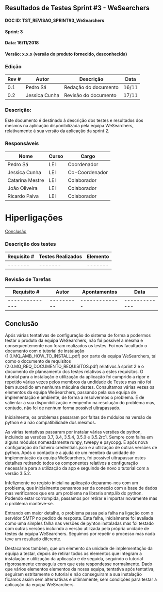 ## Resultados de Testes Sprint #3 - WeSearchers

#### DOC ID: TST_REVISAO_SPRINT#3_WeSearchers

#### Sprint: 3

#### Data: 16/11/2018

#### Versão: x.x.x (versão do produto fornecido, desconhecida)

### Edição

| Rev # | Autor         | Descrição            | Data  |
| ----- | ------------- | -------------------- | ----- |
| 0.1   | Pedro Sá      | Redação do documento | 16/11 |
| 0.2   | Jessica Cunha | Revisão do documento | 17/11 |

### Descrição:

Este documento é destinado à descrição dos testes e resultados dos mesmos na aplicação disponibilizada pela equipa WeSearchers, relativamente à sua versão da aplicação da sprint 2.

### Responsáveis

| Nome            | Curso | Cargo          |
| --------------- | ----- | -------------- |
| Pedro Sá        | LEI   | Coordenador    |
| Jessica Cunha   | LEI   | Co-Coordenador |
| Catarina Mestre | LEI   | Colaborador    |
| João Oliveira   | LEI   | Colaborador    |
| Ricardo Paiva   | LEI   | Colaborador    |

# Hiperligações

[Conclusão](conclusão)

### Descrição dos testes

| Requisito # | Testes Realizados | Elemento |
| ----------- | ----------------- | -------- |
| -------     | -------           | -------  |

### Revisão de Tarefas

| Requisito #    | Autor      | Apontamentos  | Data          |
| -------------- | ---------- | ------------- | ------------- |
| -------------- | ---------- | ------------- | ------------- |

## Conclusão

Após várias tentativas de configuração do sistema de forma a podermos testar o produto da equipa WeSearchers, não foi possível a mesma e consequentemente nao foram realizados os testes.
Foi nos facultado o documento com o tutorial de instalação (1.0.MQ_AMB_HOW_TO_INSTALL.pdf) por parte da equipa WeSearchers, tal como o documento de requisitos (2.0.MQ_REQ_DOCUMENTO_REQUISITOS.pdf) relativos à sprint 2 e o documento de planeamento dos testes relativos a estes requisitos.
O tutorial para a instalação e utilização da aplicação foi cumprido a rigor e repetido várias vezes pelos membros da undidade de Testes mas não foi bem sucedido em nenhuma máquina destes.
Consultamos várias vezes os elementos da equipa WeSearchers, passando pela sua equipa de implementação e ambiente, de forma a resolvermos o problema. É de salientar a sua disponibilização e empenho na resolução do problema mas, contudo, não foi de nenhum forma possível ultrapassado.

Inicialmente, os problemas passaram por faltas de módulos na versão de python e a não compatibilidade dos mesmos. 

As várias tentativas passaram por instalar várias versões de python, incluindo as versões 3.7, 3.4, 3.5.4, 3.5.0 e 3.5.2rc1. Sempre com falha em alguns módulos nomeadamente runpy, tweepy e psycopg. E após nova configuração do ficheiro credentials.json e a utlização de outras versões de python. Após o contacto e a ajuda de um membro da unidade de implementação da equipa WeSearchers, foi possível ultrapassar estes detalhes retirando todos os componentes relativos a configuração necessária para a utilização da app e seguindo de novo o tutorial com a versão 3.5.2. 

Infelizmente no registo inicial na aplicação deparamo-nos com um problema, que inicialmente pensamos ser da conexão com a base de dados mas verificamos que era um problema na libraria smtp.lib do python. Podendo estar corrompida, passamos por retirar e importar novamente mas o problema manteve-se.

Entrando em maior detalhe, o problema passa pela falha na ligação com o servidor SMTP no pedido de resposta. Esta falha, inicialmente foi avaliada como uma simples falha nas versões de pyhton instaladas mas foi testado com outras versões incluindo a versão utilizada pela própria unidade de testes da equipa WeSearchers. Seguimos por repetir o processo mas nada teve um resultado diferente.

Destacamos também, que um elemento da unidade de implementação da equipa a testar, depois de retirar todos os elementos que integram a instalação e utilização da aplicação e de seguida, seguindo o tutorial rigorosamente conseguiu com que esta respondesse normalmente. Dado que vários elementos elementos da nossa equipa, tentativa após tentativa, seguiram estritamente o tutorial e não conseguiram a sua instalação ficamos assim sem alternativas e ultimamente, sem condições para testar a aplicação da equipa WeSearchers.